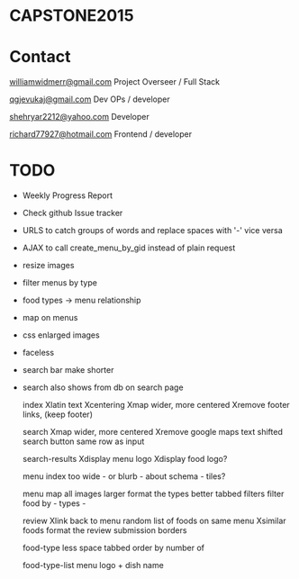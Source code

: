 # CAPSTONE2015

# Contact

  williamwidmerr@gmail.com  Project Overseer / Full Stack

  qgjevukaj@gmail.com Dev OPs / developer
  
  shehryar2212@yahoo.com Developer
  
  richard77927@hotmail.com Frontend / developer

# TODO

- Weekly Progress Report

- Check github Issue tracker

- URLS to catch groups of words and replace spaces with '-' vice versa

- AJAX to call create_menu_by_gid instead of plain request

- resize images

- filter menus by type

- food types -> menu relationship

- map on menus 

- css enlarged images

- faceless 

- search bar make shorter

- search also shows from db on search page 

  index
Xlatin text
Xcentering
Xmap wider, more centered
Xremove footer links, (keep footer)

  search
Xmap wider, more centered
Xremove google maps text
shifted search button same row as input

  search-results
Xdisplay menu logo
Xdisplay food logo?

  menu index
too wide - or blurb - about schema - tiles?

  menu
map
all images larger
format the types better
tabbed filters
filter food by - types - 

  review
Xlink back to menu 
random list of foods on same menu
Xsimilar foods
format the review submission
borders

  food-type
less space
tabbed order by number of

  food-type-list
menu logo + dish name 

